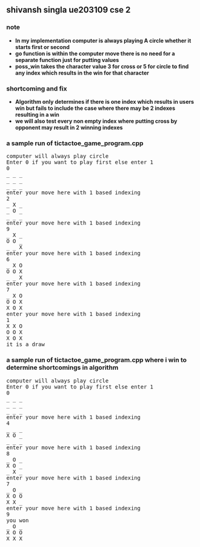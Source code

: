 ## shivansh singla ue203109 cse 2
### note
<ul>
  <li> <b>In my implementation computer is always playing A circle whether it starts first or second</b>

  <li> <b>go function is within the computer move there is no need for a separate function just for putting values</b> 
  <li> <b> poss_win takes the character value 3 for cross or 5 for circle to find any index which results in the win for that character</b>
</ul>

### shortcoming and fix
<ul>
  <li> <b>Algorithm only determines if there is one index which results in users win but fails to include the case where there may be 2 indexes resulting in a win</b>
  <li> <b>we will also test every non empty index where putting cross by opponent may result in 2 winning indexes</b>
</ul>

### a sample run of tictactoe_game_program.cpp
<pre>
computer will always play circle
Enter 0 if you want to play first else enter 1
0
_ _ _ 
_ _ _ 
_ _ _ 
enter your move here with 1 based indexing
2
_ X _ 
_ O _ 
_ _ _ 
enter your move here with 1 based indexing
9
_ X _ 
O O _ 
_ _ X 
enter your move here with 1 based indexing
6
_ X O 
O O X 
_ _ X 
enter your move here with 1 based indexing
7
_ X O 
O O X 
X O X 
enter your move here with 1 based indexing
1
X X O 
O O X 
X O X 
it is a draw
</pre>

### a sample run of tictactoe_game_program.cpp where i win to determine shortcomings in algorithm
<pre>
computer will always play circle
Enter 0 if you want to play first else enter 1
0
_ _ _ 
_ _ _ 
_ _ _ 
enter your move here with 1 based indexing
4
_ _ _ 
X O _ 
_ _ _ 
enter your move here with 1 based indexing
8
_ O _ 
X O _ 
_ X _ 
enter your move here with 1 based indexing
7
_ O _ 
X O O 
X X _ 
enter your move here with 1 based indexing
9
you won
_ O _ 
X O O 
X X X 
</pre>
